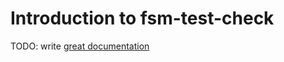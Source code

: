 # Introduction to fsm-test-check

TODO: write [great documentation](http://jacobian.org/writing/great-documentation/what-to-write/)
